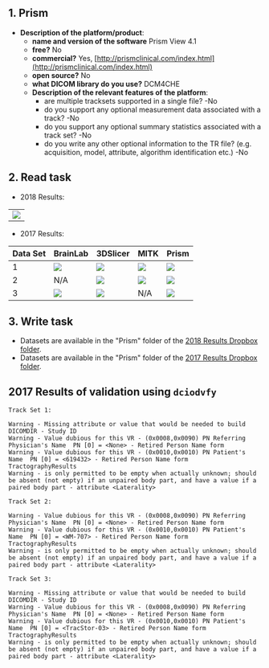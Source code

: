 ## 1. Prism

* **Description of the platform/product**:
  * **name and version of the software** Prism View 4.1
  * **free?** No
  * **commercial?** Yes, [http://prismclinical.com/index.html](http://prismclinical.com/index.html)
  * **open source?** No
  * **what DICOM library do you use?** DCM4CHE
  * **Description of the relevant features of the platform**:
    * are multiple tracksets supported in a single file? -No
    * do you support any optional measurement data associated with a track? -No
    * do you support any optional summary statistics associated with a track set? -No
    * do you write any other optional information to the TR file? \(e.g. acquisition, model, attribute, algorithm identification etc.\) -No
## 2. **Read task**

* 2018 Results:

<table>
<tr>
 <td>
    <img src="../prism/Reading-Prism.jpg" style="display:block;">
  </td>
</tr>	
</table>

* 2017 Results:

| Data Set | BrainLab | 3DSlicer | MITK | Prism |
| :--- | :--- | :--- | :--- | :--- |
| 1 | ![](../prism/DataSet1_BrainLab.jpg) | ![](../prism/DataSet1_3DSlicer.jpg) | ![](../prism/DataSet1_MITK.jpg) | ![](../prism/DataSet1_PrismScreenCapture.jpg) |
| 2 | N/A | ![](../prism/DataSet2_3DSlicer.jpg) | ![](../prism/DataSet2_MITK.jpg) | ![](../prism/DataSet2_PrismScreenCapture.jpg) |
| 3 | ![](../prism/DataSet3_BrainLab.jpg) | ![](../prism/DataSet3_3DSlicer.jpg) | N/A | ![](../prism/DataSet3_PrismScreemCapture.jpg) |

## 3. **Write task**
  * Datasets are available in the "Prism" folder of the [2018 Results Dropbox folder](https://www.dropbox.com/sh/mfnfejjk67iow9b/AACOcnoecdIhsSmjRMjkfDYXa?dl=0).
  * Datasets are available in the "Prism" folder of the [2017 Results Dropbox folder](https://www.dropbox.com/sh/gmy2nt1mlfk1k2w/AADIdfcLUUZ8ViAh7i6x0aana?dl=0).

## 2017 Results of validation using `dciodvfy`

```text
Track Set 1:

Warning - Missing attribute or value that would be needed to build DICOMDIR - Study ID
Warning - Value dubious for this VR - (0x0008,0x0090) PN Referring Physician's Name  PN [0] = <None> - Retired Person Name form
Warning - Value dubious for this VR - (0x0010,0x0010) PN Patient's Name  PN [0] = <619432> - Retired Person Name form
TractographyResults
Warning - is only permitted to be empty when actually unknown; should be absent (not empty) if an unpaired body part, and have a value if a paired body part - attribute <Laterality>
```

```text
Track Set 2:

Warning - Value dubious for this VR - (0x0008,0x0090) PN Referring Physician's Name  PN [0] = <None> - Retired Person Name form
Warning - Value dubious for this VR - (0x0010,0x0010) PN Patient's Name  PN [0] = <WM-707> - Retired Person Name form
TractographyResults
Warning - is only permitted to be empty when actually unknown; should be absent (not empty) if an unpaired body part, and have a value if a paired body part - attribute <Laterality>
```

```text
Track Set 3:

Warning - Missing attribute or value that would be needed to build DICOMDIR - Study ID
Warning - Value dubious for this VR - (0x0008,0x0090) PN Referring Physician's Name  PN [0] = <None> - Retired Person Name form
Warning - Value dubious for this VR - (0x0010,0x0010) PN Patient's Name  PN [0] = <TracStor-03> - Retired Person Name form
TractographyResults
Warning - is only permitted to be empty when actually unknown; should be absent (not empty) if an unpaired body part, and have a value if a paired body part - attribute <Laterality>
```
